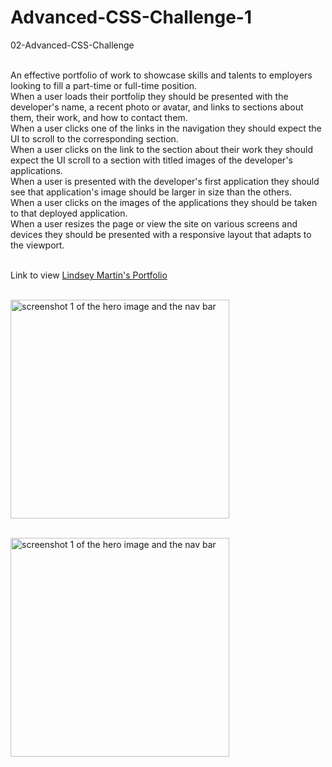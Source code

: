 # Advanced-CSS-Challenge-1

02-Advanced-CSS-Challenge

<br>An effective portfolio of work to showcase skills and talents to employers looking to fill a part-time or full-time position.
<br>When a user loads their portfolip they should be presented with the developer's name, a recent photo or avatar, and links to sections about them, their work, and how to contact them.
<br>When a user clicks one of the links in the navigation they should expect the UI to scroll to the corresponding section.
<br>When a user clicks on the link to the section about their work they should expect the UI scroll to a section with titled images of the developer's applications.
<br>When a user is presented with the developer's first application they should see that application's image should be larger in size than the others.
<br>When a user clicks on the images of the applications they should be taken to that deployed application.
<br>When a user resizes the page or view the site on various screens and devices they should be presented with a responsive layout that adapts to the viewport.

<br>Link to view <a href="https://lemming97.github.io/Advanced-CSS-Challenge-1/">Lindsey Martin's Portfolio</a>


<br><img src="../Assets/images/FullSize.png" alt="screenshot 1 of the hero image and the nav bar" width="350"/>

<br><img src="../Assets/images/ReducedSize.png" alt="screenshot 1 of the hero image and the nav bar" width="350"/>